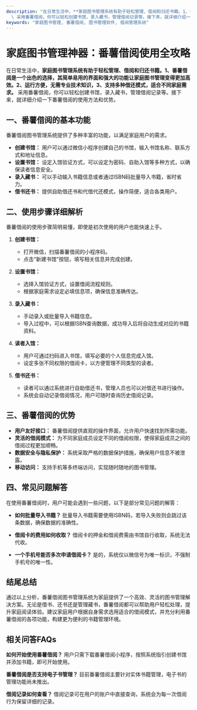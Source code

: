 ```yaml
---
description: "在日常生活中，**家庭图书管理系统有助于轻松管理、借阅和归还书籍。1、番薯借阅是一个出色的选择，其简单易用的界面和强大的功能让家庭图书管理变得更加高效。2、运行方便，无需专业技术知识，3、支持多种借还模式，适合不同家庭需求。**\
  \ 采用番薯借阅，你可以轻松创建书馆，录入藏书，管理借阅记录等。接下来，就详细介绍一下番薯借阅的使用方法和优势。"
keywords: "家庭图书管理, 番薯借阅, 图书管理软件, 借阅管理系统"
---
```

# 家庭图书管理神器：番薯借阅使用全攻略

在日常生活中，**家庭图书管理系统有助于轻松管理、借阅和归还书籍。1、番薯借阅是一个出色的选择，其简单易用的界面和强大的功能让家庭图书管理变得更加高效。2、运行方便，无需专业技术知识，3、支持多种借还模式，适合不同家庭需求。** 采用番薯借阅，你可以轻松创建书馆，录入藏书，管理借阅记录等。接下来，就详细介绍一下番薯借阅的使用方法和优势。

## 一、番薯借阅的基本功能

番薯借阅图书管理系统提供了多种丰富的功能，以满足家庭用户的需求。

- **创建书馆：** 用户可以通过微信小程序创建自己的书馆，输入书馆名称、联系方式和地址信息。
- **设置书馆：** 设定入馆验证方式，可以设定为密码、自助入馆等多种方式，以确保读者信息安全。
- **录入藏书：** 可以手动输入书籍信息或者通过ISBN码批量导入书籍，省时省力。
- **借书还书：** 提供自助借还书和代借代还模式，操作简便，适合各类用户。

## 二、使用步骤详细解析

番薯借阅的使用步骤简明易懂，即使是初次使用的用户也能快速上手。

1. **创建书馆：**
   - 打开微信，扫描番薯借阅的小程序码。
   - 点击“新建书馆”按钮，填写相关信息并完成创建。

2. **设置书馆：**
   - 选择入馆验证方式，设置借阅流程规则。
   - 根据家庭需求设定必填信息项，确保信息准确传达。

3. **录入藏书：**
   - 手动录入或批量导入书籍信息。
   - 导入过程中，可以根据ISBN查询数据，成功导入后将自动生成对应的书籍资料。

4. **读者入馆：**
   - 用户可通过扫码进入书馆，填写必要的个人信息完成入馆。
   - 设定多张不同权限的借阅卡，以方便管理不同类型的读者。

5. **借书还书：**
   - 读者可以通过系统进行自助借还书，管理人员也可以对借还书进行操作。
   - 系统会自动记录借阅情况，用户可随时查询历史借阅记录。

## 三、番薯借阅的优势

- **用户友好接口：** 番薯借阅提供直观的操作界面，允许用户快速找到所需功能。
- **灵活的借阅模式：** 为不同家庭成员设定不同的借阅权限，使得家庭成员之间的借阅过程更加顺畅。
- **数据安全与隐私保护：** 系统采取严格的数据保护措施，确保用户信息不被泄露。
- **移动访问：** 支持手机等多终端访问，实现随时随地的图书管理。

## 四、常见问题解答

在使用番薯借阅时，用户可能会遇到一些问题，以下是部分常见问题的解答：

- **如何批量导入书籍？**
  批量导入书籍需要使用ISBN码，若导入失败则会跳过该条数据，确保数据的准确性。

- **借阅卡的费用如何收取？**
  借阅卡的押金和借阅费需由书馆自行收取，系统无法代收。

- **一个手机号能否多次申请借阅卡？**
  是的，系统仅以微信号为唯一标识，不强制手机号的唯一性。

## 结尾总结

通过以上分析，番薯借阅图书管理系统为家庭提供了一个高效、灵活的图书管理解决方案。无论是借书、还书还是管理藏书，番薯借阅都可以帮助用户轻松处理，提升家庭阅读体验。建议家庭用户根据自身需求选用适合的借阅模式，并充分利用番薯借阅的各项功能，构建更为便利的书籍管理环境。

## 相关问答FAQs

**如何开始使用番薯借阅？**
用户只需下载番薯借阅小程序，按照系统指引创建书馆并添加书籍，即可开始使用。

**番薯借阅是否支持电子书管理？**
目前番薯借阅主要针对实体书籍管理，电子书的管理功能尚未推出。

**借阅记录如何查看？**
借阅记录可在用户的账户中直接查询，系统会为每一次借阅行为保留详细的记录。
